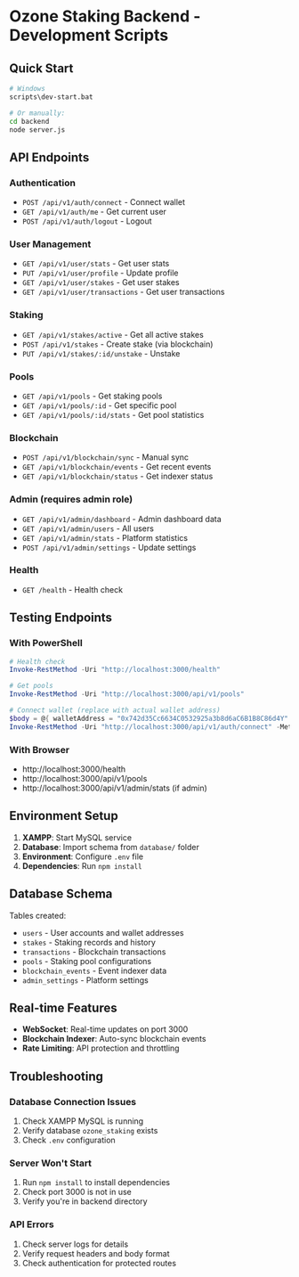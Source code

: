 # Ozone Staking Backend - Development Scripts

## Quick Start
```bash
# Windows
scripts\dev-start.bat

# Or manually:
cd backend
node server.js
```

## API Endpoints

### Authentication
- `POST /api/v1/auth/connect` - Connect wallet
- `GET /api/v1/auth/me` - Get current user
- `POST /api/v1/auth/logout` - Logout

### User Management
- `GET /api/v1/user/stats` - Get user stats
- `PUT /api/v1/user/profile` - Update profile
- `GET /api/v1/user/stakes` - Get user stakes
- `GET /api/v1/user/transactions` - Get user transactions

### Staking
- `GET /api/v1/stakes/active` - Get all active stakes
- `POST /api/v1/stakes` - Create stake (via blockchain)
- `PUT /api/v1/stakes/:id/unstake` - Unstake

### Pools
- `GET /api/v1/pools` - Get staking pools
- `GET /api/v1/pools/:id` - Get specific pool
- `GET /api/v1/pools/:id/stats` - Get pool statistics

### Blockchain
- `POST /api/v1/blockchain/sync` - Manual sync
- `GET /api/v1/blockchain/events` - Get recent events
- `GET /api/v1/blockchain/status` - Get indexer status

### Admin (requires admin role)
- `GET /api/v1/admin/dashboard` - Admin dashboard data
- `GET /api/v1/admin/users` - All users
- `GET /api/v1/admin/stats` - Platform statistics
- `POST /api/v1/admin/settings` - Update settings

### Health
- `GET /health` - Health check

## Testing Endpoints

### With PowerShell
```powershell
# Health check
Invoke-RestMethod -Uri "http://localhost:3000/health"

# Get pools
Invoke-RestMethod -Uri "http://localhost:3000/api/v1/pools"

# Connect wallet (replace with actual wallet address)
$body = @{ walletAddress = "0x742d35Cc6634C0532925a3b8d6aC6B1B8C86d4Y" } | ConvertTo-Json
Invoke-RestMethod -Uri "http://localhost:3000/api/v1/auth/connect" -Method Post -Body $body -ContentType "application/json"
```

### With Browser
- http://localhost:3000/health
- http://localhost:3000/api/v1/pools
- http://localhost:3000/api/v1/admin/stats (if admin)

## Environment Setup

1. **XAMPP**: Start MySQL service
2. **Database**: Import schema from `database/` folder
3. **Environment**: Configure `.env` file
4. **Dependencies**: Run `npm install`

## Database Schema

Tables created:
- `users` - User accounts and wallet addresses
- `stakes` - Staking records and history
- `transactions` - Blockchain transactions
- `pools` - Staking pool configurations
- `blockchain_events` - Event indexer data
- `admin_settings` - Platform settings

## Real-time Features

- **WebSocket**: Real-time updates on port 3000
- **Blockchain Indexer**: Auto-sync blockchain events
- **Rate Limiting**: API protection and throttling

## Troubleshooting

### Database Connection Issues
1. Check XAMPP MySQL is running
2. Verify database `ozone_staking` exists
3. Check `.env` configuration

### Server Won't Start
1. Run `npm install` to install dependencies
2. Check port 3000 is not in use
3. Verify you're in backend directory

### API Errors
1. Check server logs for details
2. Verify request headers and body format
3. Check authentication for protected routes
